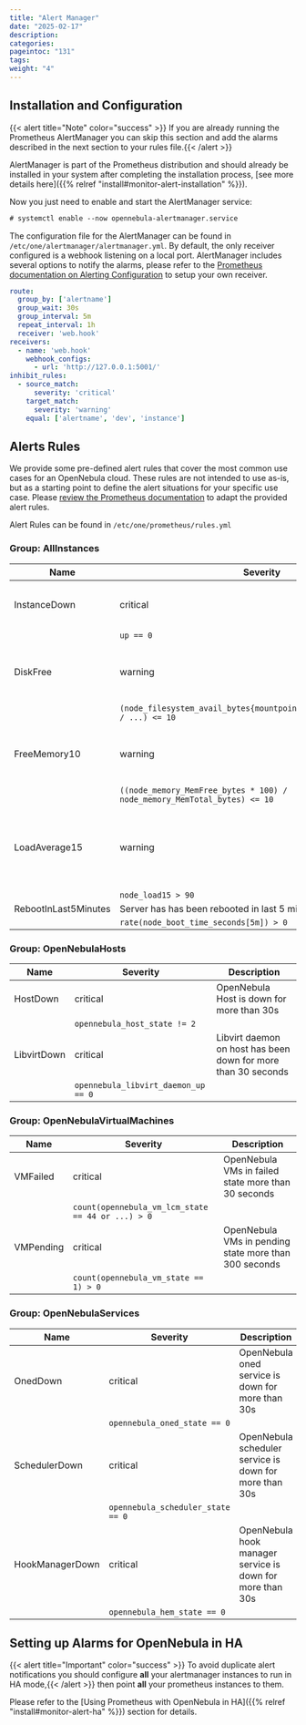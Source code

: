 ```yaml
---
title: "Alert Manager"
date: "2025-02-17"
description:
categories:
pageintoc: "131"
tags:
weight: "4"
---
```


<a id="monitor-alert-alarms"></a>

<!--# Alert Manager -->

## Installation and Configuration

{{< alert title="Note" color="success" >}}
If you are already running the Prometheus AlertManager you can skip this section and add the alarms described in the next section to your rules file.{{< /alert >}} 

AlertManager is part of the Prometheus distribution and should already be installed in your system after completing the installation process, [see more details here]({{% relref "install#monitor-alert-installation" %}}).

Now you just need to enable and start the AlertManager service:

```default
# systemctl enable --now opennebula-alertmanager.service
```

The configuration file for the AlertManager can be found in `/etc/one/alertmanager/alertmanager.yml`. By default, the only receiver configured is a webhook listening on a local port. AlertManager includes several options to notify the alarms, please refer to the [Prometheus documentation on Alerting Configuration](https://prometheus.io/docs/alerting/configuration/) to setup your own receiver.

```yaml
route:
  group_by: ['alertname']
  group_wait: 30s
  group_interval: 5m
  repeat_interval: 1h
  receiver: 'web.hook'
receivers:
  - name: 'web.hook'
    webhook_configs:
      - url: 'http://127.0.0.1:5001/'
inhibit_rules:
  - source_match:
      severity: 'critical'
    target_match:
      severity: 'warning'
    equal: ['alertname', 'dev', 'instance']
```

<a id="monitor-alert-rules"></a>

## Alerts Rules

We provide some pre-defined alert rules that cover the most common use cases for an OpenNebula cloud. These rules are not intended to use as-is, but as a starting point to define the alert situations for your specific use case.  Please [review the Prometheus documentation](https://prometheus.io/docs/prometheus/latest/configuration/alerting_rules/) to adapt the provided alert rules.

Alert Rules can be found in `/etc/one/prometheus/rules.yml`

### Group: AllInstances

| Name                 | Severity                                                                     | Description                                                 |
|----------------------|------------------------------------------------------------------------------|-------------------------------------------------------------|
| InstanceDown         | critical                                                                     | Server is down for more than 30s                            |
|                      | `up == 0`                                                                    |                                                             |
| DiskFree             | warning                                                                      | Server has less than 10% of free space in rootfs            |
|                      | `(node_filesystem_avail_bytes{mountpoint="/",fstype!="rootfs"} / ...) <= 10` |                                                             |
| FreeMemory10         | warning                                                                      | Server has less than 10% of free memory                     |
|                      | `((node_memory_MemFree_bytes * 100) / node_memory_MemTotal_bytes) <= 10`     |                                                             |
| LoadAverage15        | warning                                                                      | Server has more that 90% of load average in last 15 minutes |
|                      | `node_load15 > 90`                                                           |                                                             |
| RebootInLast5Minutes | Server  has has been rebooted in last 5 minutes                              |                                                             |
|                      | `rate(node_boot_time_seconds[5m]) > 0`                                       |                                                             |

### Group: OpenNebulaHosts

| Name        | Severity                            | Description                                                   |
|-------------|-------------------------------------|---------------------------------------------------------------|
| HostDown    | critical                            | OpenNebula Host is down for more than 30s                     |
|             | `opennebula_host_state != 2`        |                                                               |
| LibvirtDown | critical                            | Libvirt daemon on host has been down for more than 30 seconds |
|             | `opennebula_libvirt_daemon_up == 0` |                                                               |

### Group: OpenNebulaVirtualMachines

| Name      | Severity                                          | Description                                           |
|-----------|---------------------------------------------------|-------------------------------------------------------|
| VMFailed  | critical                                          | OpenNebula VMs in failed state more than 30 seconds   |
|           | `count(opennebula_vm_lcm_state == 44 or ...) > 0` |                                                       |
| VMPending | critical                                          | OpenNebula VMs in pending state more than 300 seconds |
|           | `count(opennebula_vm_state == 1) > 0`             |                                                       |

### Group: OpenNebulaServices

| Name            | Severity                          | Description                                               |
|-----------------|-----------------------------------|-----------------------------------------------------------|
| OnedDown        | critical                          | OpenNebula oned service is down for more than 30s         |
|                 | `opennebula_oned_state == 0`      |                                                           |
| SchedulerDown   | critical                          | OpenNebula scheduler service is down for more than 30s    |
|                 | `opennebula_scheduler_state == 0` |                                                           |
| HookManagerDown | critical                          | OpenNebula hook manager service is down for more than 30s |
|                 | `opennebula_hem_state == 0`       |                                                           |

## Setting up Alarms for OpenNebula in HA

{{< alert title="Important" color="success" >}}
To avoid duplicate alert notifications you should configure **all** your alertmanager instances to run in HA mode,{{< /alert >}} 
then point **all** your prometheus instances to them.

Please refer to the [Using Prometheus with OpenNebula in HA]({{% relref "install#monitor-alert-ha" %}}) section for details.
